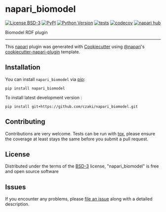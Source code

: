 # napari_biomodel

[![License BSD-3](https://img.shields.io/pypi/l/napari_biomodel.svg?color=green)](https://github.com/czaki/napari_biomodel/raw/main/LICENSE)
[![PyPI](https://img.shields.io/pypi/v/napari_biomodel.svg?color=green)](https://pypi.org/project/napari_biomodel)
[![Python Version](https://img.shields.io/pypi/pyversions/napari_biomodel.svg?color=green)](https://python.org)
[![tests](https://github.com/czaki/napari_biomodel/workflows/tests/badge.svg)](https://github.com/czaki/napari_biomodel/actions)
[![codecov](https://codecov.io/gh/czaki/napari_biomodel/branch/main/graph/badge.svg)](https://codecov.io/gh/czaki/napari_biomodel)
[![napari hub](https://img.shields.io/endpoint?url=https://api.napari-hub.org/shields/napari_biomodel)](https://napari-hub.org/plugins/napari_biomodel)

Biomodel RDF plugin

----------------------------------

This [napari] plugin was generated with [Cookiecutter] using [@napari]'s [cookiecutter-napari-plugin] template.

<!--
Don't miss the full getting started guide to set up your new package:
https://github.com/napari/cookiecutter-napari-plugin#getting-started

and review the napari docs for plugin developers:
https://napari.org/plugins/index.html
-->

## Installation

You can install `napari_biomodel` via [pip]:

    pip install napari_biomodel



To install latest development version :

    pip install git+https://github.com/czaki/napari_biomodel.git


## Contributing

Contributions are very welcome. Tests can be run with [tox], please ensure
the coverage at least stays the same before you submit a pull request.

## License

Distributed under the terms of the [BSD-3] license,
"napari_biomodel" is free and open source software

## Issues

If you encounter any problems, please [file an issue] along with a detailed description.

[napari]: https://github.com/napari/napari
[Cookiecutter]: https://github.com/audreyr/cookiecutter
[@napari]: https://github.com/napari
[MIT]: http://opensource.org/licenses/MIT
[BSD-3]: http://opensource.org/licenses/BSD-3-Clause
[GNU GPL v3.0]: http://www.gnu.org/licenses/gpl-3.0.txt
[GNU LGPL v3.0]: http://www.gnu.org/licenses/lgpl-3.0.txt
[Apache Software License 2.0]: http://www.apache.org/licenses/LICENSE-2.0
[Mozilla Public License 2.0]: https://www.mozilla.org/media/MPL/2.0/index.txt
[cookiecutter-napari-plugin]: https://github.com/napari/cookiecutter-napari-plugin

[file an issue]: https://github.com/czaki/napari_biomodel/issues

[napari]: https://github.com/napari/napari
[tox]: https://tox.readthedocs.io/en/latest/
[pip]: https://pypi.org/project/pip/
[PyPI]: https://pypi.org/
